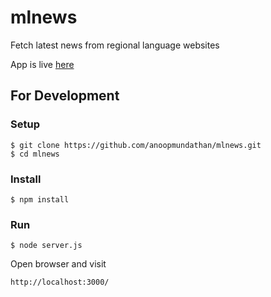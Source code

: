 # mlnews
Fetch latest news from regional language websites

App is live [here](https://mlnewsapp.herokuapp.com/)

## For Development
### Setup
```
$ git clone https://github.com/anoopmundathan/mlnews.git
$ cd mlnews
```
### Install
```
$ npm install
```
### Run
```
$ node server.js
```
Open browser and visit 
```
http://localhost:3000/
```
